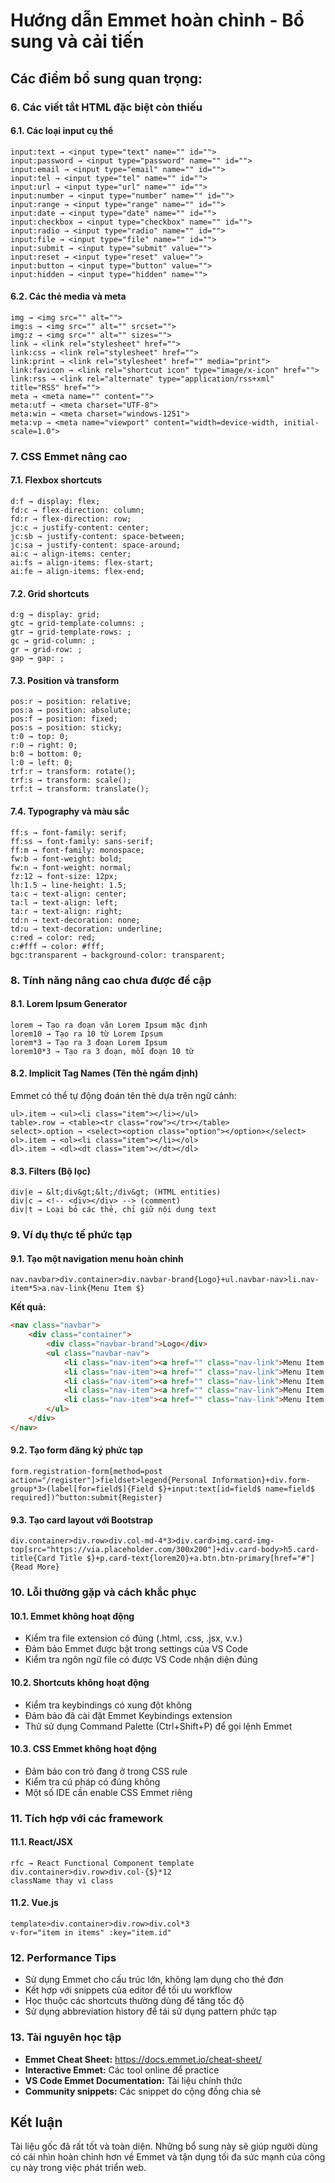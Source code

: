 # Hướng dẫn Emmet hoàn chỉnh - Bổ sung và cải tiến

## Các điểm bổ sung quan trọng:

### 6. Các viết tắt HTML đặc biệt còn thiếu

#### 6.1. Các loại input cụ thể
```
input:text → <input type="text" name="" id="">
input:password → <input type="password" name="" id="">
input:email → <input type="email" name="" id="">
input:tel → <input type="tel" name="" id="">
input:url → <input type="url" name="" id="">
input:number → <input type="number" name="" id="">
input:range → <input type="range" name="" id="">
input:date → <input type="date" name="" id="">
input:checkbox → <input type="checkbox" name="" id="">
input:radio → <input type="radio" name="" id="">
input:file → <input type="file" name="" id="">
input:submit → <input type="submit" value="">
input:reset → <input type="reset" value="">
input:button → <input type="button" value="">
input:hidden → <input type="hidden" name="">
```

#### 6.2. Các thẻ media và meta
```
img → <img src="" alt="">
img:s → <img src="" alt="" srcset="">
img:z → <img src="" alt="" sizes="">
link → <link rel="stylesheet" href="">
link:css → <link rel="stylesheet" href="">
link:print → <link rel="stylesheet" href="" media="print">
link:favicon → <link rel="shortcut icon" type="image/x-icon" href="">
link:rss → <link rel="alternate" type="application/rss+xml" title="RSS" href="">
meta → <meta name="" content="">
meta:utf → <meta charset="UTF-8">
meta:win → <meta charset="windows-1251">
meta:vp → <meta name="viewport" content="width=device-width, initial-scale=1.0">
```

### 7. CSS Emmet nâng cao

#### 7.1. Flexbox shortcuts
```
d:f → display: flex;
fd:c → flex-direction: column;
fd:r → flex-direction: row;
jc:c → justify-content: center;
jc:sb → justify-content: space-between;
jc:sa → justify-content: space-around;
ai:c → align-items: center;
ai:fs → align-items: flex-start;
ai:fe → align-items: flex-end;
```

#### 7.2. Grid shortcuts
```
d:g → display: grid;
gtc → grid-template-columns: ;
gtr → grid-template-rows: ;
gc → grid-column: ;
gr → grid-row: ;
gap → gap: ;
```

#### 7.3. Position và transform
```
pos:r → position: relative;
pos:a → position: absolute;
pos:f → position: fixed;
pos:s → position: sticky;
t:0 → top: 0;
r:0 → right: 0;
b:0 → bottom: 0;
l:0 → left: 0;
trf:r → transform: rotate();
trf:s → transform: scale();
trf:t → transform: translate();
```

#### 7.4. Typography và màu sắc
```
ff:s → font-family: serif;
ff:ss → font-family: sans-serif;
ff:m → font-family: monospace;
fw:b → font-weight: bold;
fw:n → font-weight: normal;
fz:12 → font-size: 12px;
lh:1.5 → line-height: 1.5;
ta:c → text-align: center;
ta:l → text-align: left;
ta:r → text-align: right;
td:n → text-decoration: none;
td:u → text-decoration: underline;
c:red → color: red;
c:#fff → color: #fff;
bgc:transparent → background-color: transparent;
```

### 8. Tính năng nâng cao chưa được đề cập

#### 8.1. Lorem Ipsum Generator
```
lorem → Tạo ra đoạn văn Lorem Ipsum mặc định
lorem10 → Tạo ra 10 từ Lorem Ipsum
lorem*3 → Tạo ra 3 đoạn Lorem Ipsum
lorem10*3 → Tạo ra 3 đoạn, mỗi đoạn 10 từ
```

#### 8.2. Implicit Tag Names (Tên thẻ ngầm định)
Emmet có thể tự động đoán tên thẻ dựa trên ngữ cảnh:
```
ul>.item → <ul><li class="item"></li></ul>
table>.row → <table><tr class="row"></tr></table>
select>.option → <select><option class="option"></option></select>
ol>.item → <ol><li class="item"></li></ol>
dl>.item → <dl><dt class="item"></dt></dl>
```

#### 8.3. Filters (Bộ lọc)
```
div|e → &lt;div&gt;&lt;/div&gt; (HTML entities)
div|c → <!-- <div></div> --> (comment)
div|t → Loại bỏ các thẻ, chỉ giữ nội dung text
```

### 9. Ví dụ thực tế phức tạp

#### 9.1. Tạo một navigation menu hoàn chỉnh
```
nav.navbar>div.container>div.navbar-brand{Logo}+ul.navbar-nav>li.nav-item*5>a.nav-link{Menu Item $}
```
**Kết quả:**
```html
<nav class="navbar">
    <div class="container">
        <div class="navbar-brand">Logo</div>
        <ul class="navbar-nav">
            <li class="nav-item"><a href="" class="nav-link">Menu Item 1</a></li>
            <li class="nav-item"><a href="" class="nav-link">Menu Item 2</a></li>
            <li class="nav-item"><a href="" class="nav-link">Menu Item 3</a></li>
            <li class="nav-item"><a href="" class="nav-link">Menu Item 4</a></li>
            <li class="nav-item"><a href="" class="nav-link">Menu Item 5</a></li>
        </ul>
    </div>
</nav>
```

#### 9.2. Tạo form đăng ký phức tạp
```
form.registration-form[method=post action="/register"]>fieldset>legend{Personal Information}+div.form-group*3>(label[for=field$]{Field $}+input:text[id=field$ name=field$ required])^button:submit{Register}
```

#### 9.3. Tạo card layout với Bootstrap
```
div.container>div.row>div.col-md-4*3>div.card>img.card-img-top[src="https://via.placeholder.com/300x200"]+div.card-body>h5.card-title{Card Title $}+p.card-text{lorem20}+a.btn.btn-primary[href="#"]{Read More}
```

### 10. Lỗi thường gặp và cách khắc phục

#### 10.1. Emmet không hoạt động
- Kiểm tra file extension có đúng (.html, .css, .jsx, v.v.)
- Đảm bảo Emmet được bật trong settings của VS Code
- Kiểm tra ngôn ngữ file có được VS Code nhận diện đúng

#### 10.2. Shortcuts không hoạt động
- Kiểm tra keybindings có xung đột không
- Đảm bảo đã cài đặt Emmet Keybindings extension
- Thử sử dụng Command Palette (Ctrl+Shift+P) để gọi lệnh Emmet

#### 10.3. CSS Emmet không hoạt động
- Đảm bảo con trỏ đang ở trong CSS rule
- Kiểm tra cú pháp có đúng không
- Một số IDE cần enable CSS Emmet riêng

### 11. Tích hợp với các framework

#### 11.1. React/JSX
```
rfc → React Functional Component template
div.container>div.row>div.col-{$}*12
className thay vì class
```

#### 11.2. Vue.js
```
template>div.container>div.row>div.col*3
v-for="item in items" :key="item.id"
```

### 12. Performance Tips

- Sử dụng Emmet cho cấu trúc lớn, không lạm dụng cho thẻ đơn
- Kết hợp với snippets của editor để tối ưu workflow
- Học thuộc các shortcuts thường dùng để tăng tốc độ
- Sử dụng abbreviation history để tái sử dụng pattern phức tạp

### 13. Tài nguyên học tập

- **Emmet Cheat Sheet:** https://docs.emmet.io/cheat-sheet/
- **Interactive Emmet:** Các tool online để practice
- **VS Code Emmet Documentation:** Tài liệu chính thức
- **Community snippets:** Các snippet do cộng đồng chia sẻ

## Kết luận

Tài liệu gốc đã rất tốt và toàn diện. Những bổ sung này sẽ giúp người dùng có cái nhìn hoàn chỉnh hơn về Emmet và tận dụng tối đa sức mạnh của công cụ này trong việc phát triển web.